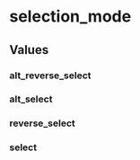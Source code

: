 # selection_mode

## Values

### alt_reverse_select

### alt_select

### reverse_select

### select

